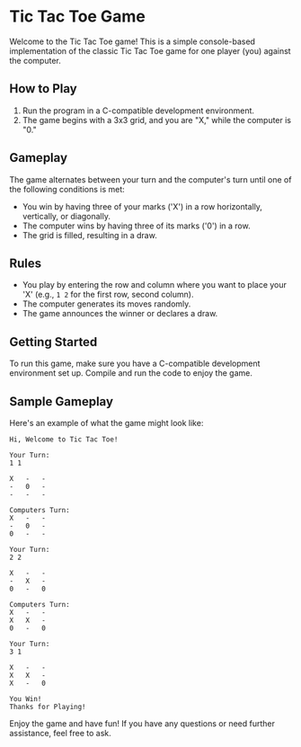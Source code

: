 # Tic Tac Toe Game

Welcome to the Tic Tac Toe game! This is a simple console-based implementation of the classic Tic Tac Toe game for one player (you) against the computer.

## How to Play

1. Run the program in a C-compatible development environment.
2. The game begins with a 3x3 grid, and you are "X," while the computer is "0."

## Gameplay

The game alternates between your turn and the computer's turn until one of the following conditions is met:

- You win by having three of your marks ('X') in a row horizontally, vertically, or diagonally.
- The computer wins by having three of its marks ('0') in a row.
- The grid is filled, resulting in a draw.

## Rules

- You play by entering the row and column where you want to place your 'X' (e.g., `1 2` for the first row, second column).
- The computer generates its moves randomly.
- The game announces the winner or declares a draw.

## Getting Started

To run this game, make sure you have a C-compatible development environment set up. Compile and run the code to enjoy the game.

## Sample Gameplay

Here's an example of what the game might look like:

```
Hi, Welcome to Tic Tac Toe!

Your Turn:
1 1

X   -   -
-   0   -
-   -   -

Computers Turn:
X   -   -
-   0   -
0   -   -

Your Turn:
2 2

X   -   -
-   X   -
0   -   0

Computers Turn:
X   -   -
X   X   -
0   -   0

Your Turn:
3 1

X   -   -
X   X   -
X   -   0

You Win!
Thanks for Playing!
```

Enjoy the game and have fun! If you have any questions or need further assistance, feel free to ask.